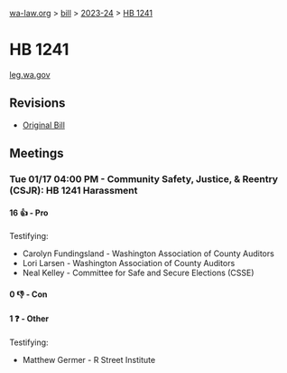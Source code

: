 [wa-law.org](/) > [bill](/bill/) > [2023-24](/bill/2023-24/) > [HB 1241](/bill/2023-24/hb/1241/)

# HB 1241
[leg.wa.gov](https://app.leg.wa.gov/billsummary?BillNumber=1241&Year=2023&Initiative=false)

## Revisions
* [Original Bill](1/)

## Meetings
### Tue 01/17 04:00 PM - Community Safety, Justice, & Reentry (CSJR): HB 1241 Harassment
#### 16 👍 - Pro
Testifying:
* Carolyn  Fundingsland - Washington Association of County Auditors
* Lori  Larsen - Washington Association of County Auditors
* Neal Kelley - Committee for Safe and Secure Elections (CSSE)

#### 0 👎 - Con

#### 1 ❓ - Other
Testifying:
* Matthew Germer - R Street Institute
